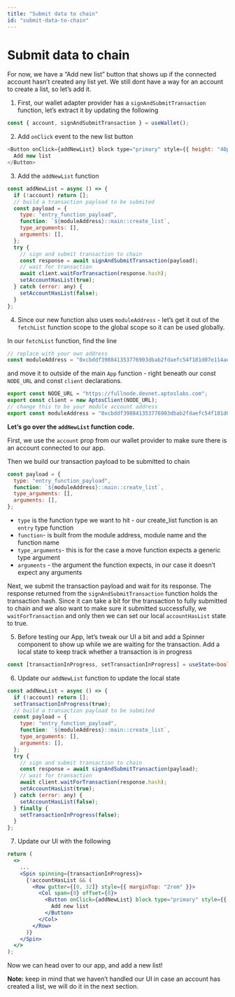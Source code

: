 ```yaml
---
title: "Submit data to chain"
id: "submit-data-to-chain"
---
```


# Submit data to chain

For now, we have a “Add new list” button that shows up if the connected account hasn’t created any list yet. We still dont have a way for an account to create a list, so let’s add it.

1. First, our wallet adapter provider has a `signAndSubmitTransaction` function, let’s extract it by updating the following

```js
const { account, signAndSubmitTransaction } = useWallet();
```

2. Add `onClick` event to the new list button

```js
<Button onClick={addNewList} block type="primary" style={{ height: "40px", backgroundColor: "#3f67ff" }}>
  Add new list
</Button>
```

3. Add the `addNewList` function

```js
const addNewList = async () => {
  if (!account) return [];
  // build a transaction payload to be submited
  const payload = {
    type: "entry_function_payload",
    function: `${moduleAddress}::main::create_list`,
    type_arguments: [],
    arguments: [],
  };
  try {
    // sign and submit transaction to chain
    const response = await signAndSubmitTransaction(payload);
    // wait for transaction
    await client.waitForTransaction(response.hash);
    setAccountHasList(true);
  } catch (error: any) {
    setAccountHasList(false);
  }
};
```

4. Since our new function also uses `moduleAddress` - let’s get it out of the `fetchList` function scope to the global scope so it can be used globally.

In our `fetchList` function, find the line

```js
// replace with your own address
const moduleAddress = "0xcbddf398841353776903dbab2fdaefc54f181d07e114ae818b1a67af28d1b018";
```

and move it to outside of the main `App` function - right beneath our const `NODE_URL` and const `client` declarations.

```js
export const NODE_URL = "https://fullnode.devnet.aptoslabs.com";
export const client = new AptosClient(NODE_URL);
// change this to be your module account address
export const moduleAddress = "0xcbddf398841353776903dbab2fdaefc54f181d07e114ae818b1a67af28d1b018";
```

**Let’s go over the `addNewList` function code.**

First, we use the `account` prop from our wallet provider to make sure there is an account connected to our app.

Then we build our transaction payload to be submitted to chain

```js
const payload = {
  type: "entry_function_payload",
  function: `${moduleAddress}::main::create_list`,
  type_arguments: [],
  arguments: [],
};
```

- `type` is the function type we want to hit - our create_list function is an `entry` type function
- `function`- is built from the module address, module name and the function name
- `type_arguments`- this is for the case a move function expects a generic type argument
- `arguments` - the argument the function expects, in our case it doesn’t expect any arguments

Next, we submit the transaction payload and wait for its response. The response returned from the `signAndSubmitTransaction` function holds the transaction hash. Since it can take a bit for the transaction to fully submitted to chain and we also want to make sure it submitted successfully, we `waitForTransaction` and only then we can set our local `accountHasList` state to true.

5. Before testing our App, let’s tweak our UI a bit and add a Spinner component to show up while we are waiting for the transaction.
   Add a local state to keep track whether a transaction is in progress

```ts
const [transactionInProgress, setTransactionInProgress] = useState<boolean>(false);
```

6. Update our `addNewList` function to update the local state

```js
const addNewList = async () => {
  if (!account) return [];
  setTransactionInProgress(true);
  // build a transaction payload to be submited
  const payload = {
    type: "entry_function_payload",
    function: `${moduleAddress}::main::create_list`,
    type_arguments: [],
    arguments: [],
  };
  try {
    // sign and submit transaction to chain
    const response = await signAndSubmitTransaction(payload);
    // wait for transaction
    await client.waitForTransaction(response.hash);
    setAccountHasList(true);
  } catch (error: any) {
    setAccountHasList(false);
  } finally {
    setTransactionInProgress(false);
  }
};
```

7. Update our UI with the following

```jsx
return (
  <>
    ...
    <Spin spinning={transactionInProgress}>
      {!accountHasList && (
        <Row gutter={[0, 32]} style={{ marginTop: "2rem" }}>
          <Col span={8} offset={8}>
            <Button onClick={addNewList} block type="primary" style={{ height: "40px", backgroundColor: "#3f67ff" }}>
              Add new list
            </Button>
          </Col>
        </Row>
      )}
    </Spin>
  </>
);
```

Now we can head over to our app, and add a new list!

**Note:** keep in mind that we haven’t handled our UI in case an account has created a list, we will do it in the next section.
